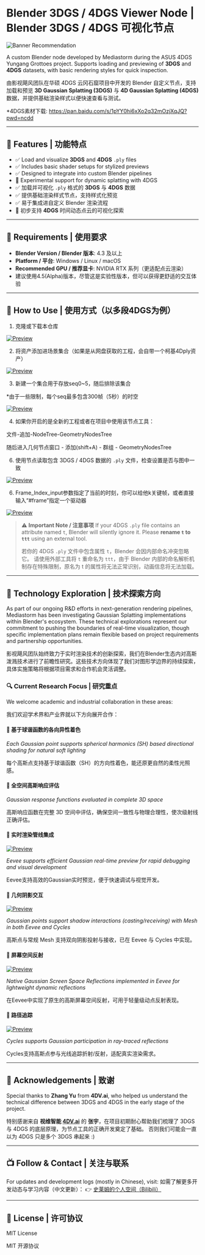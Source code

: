 # Blender 3DGS / 4DGS Viewer Node | Blender 3DGS / 4DGS 可视化节点

![Banner Recommendation](asset/Banner_Corgi.png)


A custom Blender node developed by Mediastorm during the ASUS 4DGS Yungang Grottoes project. Supports loading and previewing of **3DGS** and **4DGS** datasets, with basic rendering styles for quick inspection.

由影视飓风团队在华硕 4DGS 云冈石窟项目中开发的 Blender 自定义节点，支持加载和预览 **3D Gaussian Splatting (3DGS)** 与 **4D Gaussian Splatting (4DGS)** 数据，并提供基础渲染样式以便快速查看与测试。

*4DGS素材下载: https://pan.baidu.com/s/1pYY0hi6xXo2q32mOzjXqJQ?pwd=ncdd

---

## 🧩 Features | 功能特点

- ✅ Load and visualize **3DGS** and **4DGS** `.ply` files
- ✅ Includes basic shader setups for stylized previews
- ✅ Designed to integrate into custom Blender pipelines
- 🧪 Experimental support for dynamic splatting with 4DGS
- ✅ 加载并可视化 `.ply` 格式的 **3DGS** 与 **4DGS** 数据
- ✅ 提供基础渲染样式节点，支持样式化预览
- ✅ 易于集成进自定义 Blender 渲染流程
- 🧪 初步支持 **4DGS** 时间动态点云的可视化探索

---

## 🔧 Requirements | 使用要求

- **Blender Version / Blender 版本**: 4.3 及以上
- **Platform / 平台**: Windows / Linux / macOS
- **Recommended GPU / 推荐显卡**: NVIDIA RTX 系列（更适配点云渲染）
- 建议使用4.5(Alpha)版本，尽管这是实验性版本，但可以获得更舒适的交互体验

---

## 🚀 How to Use | 使用方式（以多段4DGS为例）
1. 克隆或下载本仓库
   
[![Preview](asset/M0.jpg)]()


2. 将资产添加进场景集合（如果是从网盘获取的工程，会自带一个柯基4Dply资产）
   
[![Preview](asset/M1.jpg)]()

3. 新建一个集合用于存放seq0~5，随后排除该集合

*由于一些限制，每个seq最多包含300帧（5秒）的时空
   
[![Preview](asset/M2.jpg)]()

4. 如果你开启的是全新的工程或者在项目中使用该节点工具：

文件-追加-NodeTree-GeometryNodesTree

随后进入几何节点窗口 - 添加(shift+A) - 群组 - GeometryNodesTree

6. 使用节点读取包含 3DGS / 4DGS 数据的 `.ply` 文件，检查设置是否与图中一致
   
[![Preview](asset/M3.jpg)]()

6. Frame_Index_input参数指定了当前的时刻，你可以给他k关键帧，或者直接输入“#frame”指定一个驱动器
   
[![Preview](asset/M4.jpg)]()


> ⚠️ **Important Note / 注意事项**
> If your 4DGS `.ply` file contains an attribute named `t`, Blender will silently ignore it.
> Please **rename `t` to `ttt`** using an external tool.
> 
> 若你的 4DGS `.ply` 文件中包含属性 `t`，Blender 会因内部命名冲突忽略它。
> 请使用外部工具将 `t` 重命名为 `ttt`，由于 Blender 内部的命名解析机制存在特殊限制，原名为 t 的属性将无法正常识别，动画信息将无法加载。

---

## 🚀 Technology Exploration | 技术探索方向

As part of our ongoing R&D efforts in next-generation rendering pipelines, Mediastorm has been investigating Gaussian Splatting implementations within Blender's ecosystem. These technical explorations represent our commitment to pushing the boundaries of real-time visualization, though specific implementation plans remain flexible based on project requirements and partnership opportunities.

影视飓风团队始终致力于实时渲染技术的创新探索，我们在Blender生态内对高斯泼溅技术进行了前瞻性研究。这些技术方向体现了我们对图形学边界的持续探索，具体实施策略将根据项目需求和合作机会灵活调整。

### 🔍 Current Research Focus | 研究重点

We welcome academic and industrial collaboration in these areas:

我们欢迎学术界和产业界就以下方向展开合作：

#### 🔹 基于球谐函数的各向异性着色

*Each Gaussian point supports spherical harmonics (SH) based directional shading for natural soft lighting*

每个高斯点支持基于球谐函数（SH）的方向性着色，能还原更自然的柔性光照感。

#### 🔹 全空间高斯响应评估

*Gaussian response functions evaluated in complete 3D space*

高斯响应函数在完整 3D 空间中评估，确保空间一致性与物理合理性，使次级射线正确评估。

#### 🔹 实时渲染管线集成

[![Preview](asset/eevee_realtime_SH.gif)]()

*Eevee supports efficient Gaussian real-time preview for rapid debugging and visual development*

Eevee支持高效的Gaussian实时预览，便于快速调试与视觉开发。

#### 🔹 几何阴影交互

[![Preview](asset/eevee_realtime_shadow.gif)]()

*Gaussian points support shadow interactions (casting/receiving) with Mesh in both Eevee and Cycles*

高斯点与常规 Mesh 支持双向阴影投射与接收，已在 Eevee 与 Cycles 中实现。

#### 🔹 屏幕空间反射

[![Preview](asset/eevee_realtime_SSR.gif)]()

*Native Gaussian Screen Space Reflections implemented in Eevee for lightweight dynamic reflections*

在Eevee中实现了原生的高斯屏幕空间反射，可用于轻量级动点反射表现。

#### 🔹 路径追踪

[![Preview](asset/Path_tracing_4DGS.gif)]()

*Cycles supports Gaussian participation in ray-traced reflections*

Cycles支持高斯点参与光线追踪折射/反射，适配真实渲染需求。


---

## 🙏 Acknowledgements | 致谢

Special thanks to **Zhang Yu** from **4DV.ai**, who helped us understand the technical difference between 3DGS and 4DGS in the early stage of the project.

特别感谢来自 **视维智能 [4DV.ai](https://www.4dv.ai/zh)** 的 **张宇**，在项目初期耐心帮助我们梳理了 3DGS 与 4DGS 的底层原理，为节点工具的正确开发奠定了基础。
否则我们可能会一直以为 4DGS 只是多个 3DGS 串起来 :)

---

## 📺 Follow & Contact | 关注与联系

For updates and development logs (mostly in Chinese), visit:
如需了解更多开发动态与学习内容（中文更新）：
👉 [史莱姆的个人空间（Bilibili）](https://space.bilibili.com/383900492/)

---

## 📄 License | 许可协议

MIT License

MIT 开源协议
